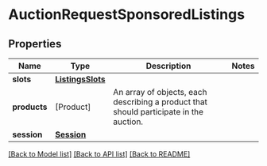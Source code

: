 # AuctionRequestSponsoredListings

## Properties
Name | Type | Description | Notes
------------ | ------------- | ------------- | -------------
**slots** | [**ListingsSlots**](ListingsSlots.md) |  | 
**products** | [Product] | An array of objects, each describing a product that should participate in the auction. | 
**session** | [**Session**](Session.md) |  | 

[[Back to Model list]](../README.md#documentation-for-models) [[Back to API list]](../README.md#documentation-for-api-endpoints) [[Back to README]](../README.md)


